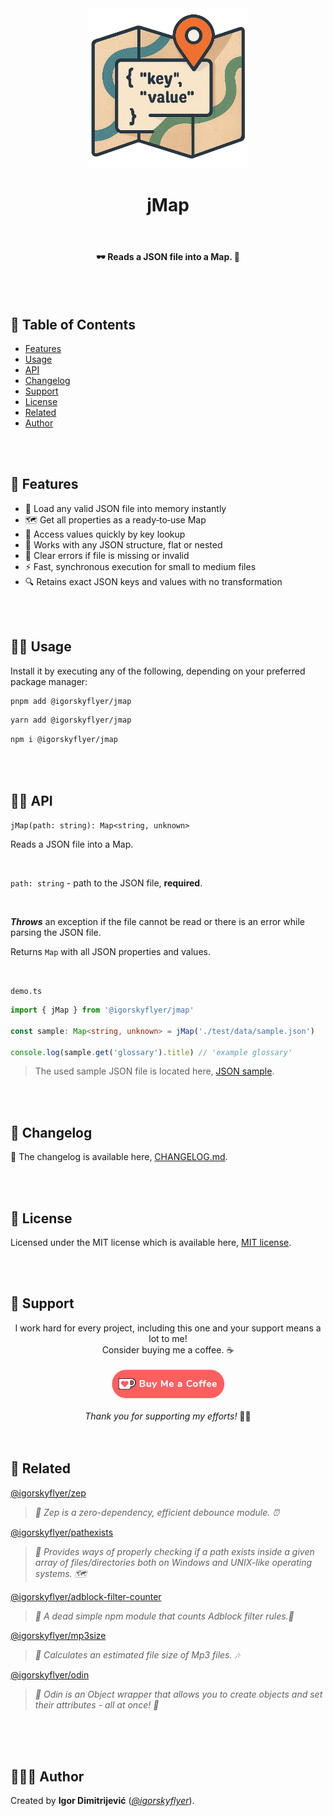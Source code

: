 <div align="center">
  <img src="https://raw.githubusercontent.com/igorskyflyer/npm-jmap/main/media/jmap.png" alt="Icon of jMap" width="256" height="256">
  <h1>jMap</h1>
</div>

<br>

<h4 align="center">🕶️ Reads a JSON file into a Map. 🌻</h4>

<br>
<br>

## 📃 Table of Contents

- [Features](#-features)
- [Usage](#-usage)
- [API](#-api)
- [Changelog](#-changelog)
- [Support](#-support)
- [License](#-license)
- [Related](#-related)
- [Author](#-author)

<br>
<br>

## 🤖 Features

- 📂 Load any valid JSON file into memory instantly
- 🗺️ Get all properties as a ready‑to‑use Map
- 🎯 Access values quickly by key lookup
- 🧩 Works with any JSON structure, flat or nested
- 🚫 Clear errors if file is missing or invalid
- ⚡ Fast, synchronous execution for small to medium files
- 🔍 Retains exact JSON keys and values with no transformation

<br>
<br>

## 🕵🏼 Usage

Install it by executing any of the following, depending on your preferred package manager:

```bash
pnpm add @igorskyflyer/jmap
```

```bash
yarn add @igorskyflyer/jmap
```

```bash
npm i @igorskyflyer/jmap
```

<br>
<br>

## 🤹🏼 API

```jMap(path: string): Map<string, unknown>```

Reads a JSON file into a Map.

<br>

```path: string``` - path to the JSON file, **required**.  

<br>

***Throws*** an exception if the file cannot be read or there is an error while parsing the JSON file.  

 Returns `Map` with all JSON properties and values.

<br>

`demo.ts`

```ts
import { jMap } from '@igorskyflyer/jmap'

const sample: Map<string, unknown> = jMap('./test/data/sample.json')

console.log(sample.get('glossary').title) // 'example glossary'

```

> The used sample JSON file is located here, [JSON sample](https://github.com/igorskyflyer/npm-jmap/blob/main/test/data/sample.json).

<br>
<br>

## 📝 Changelog

📑 The changelog is available here, [CHANGELOG.md](https://github.com/igorskyflyer/npm-jmap/blob/main/CHANGELOG.md).

<br>
<br>

## 🪪 License

Licensed under the MIT license which is available here, [MIT license](https://github.com/igorskyflyer/npm-jmap/blob/main/LICENSE.txt).

<br>
<br>

## 💖 Support

<div align="center">
  I work hard for every project, including this one and your support means a lot to me!
  <br>
  Consider buying me a coffee. ☕
  <br>
  <br>
  <a href="https://ko-fi.com/igorskyflyer" target="_blank"><img src="https://raw.githubusercontent.com/igorskyflyer/igorskyflyer/main/assets/ko-fi.png" alt="Donate to igorskyflyer" width="180" height="46"></a>
  <br>
  <br>
  <em>Thank you for supporting my efforts!</em> 🙏😊
</div>

<br>
<br>

## 🧬 Related

[@igorskyflyer/zep](https://www.npmjs.com/package/@igorskyflyer/zep)

> _🧠 Zep is a zero-dependency, efficient debounce module. ⏰_

[@igorskyflyer/pathexists](https://www.npmjs.com/package/@igorskyflyer/pathexists)

> _🧲 Provides ways of properly checking if a path exists inside a given array of files/directories both on Windows and UNIX-like operating systems. 🗺_

[@igorskyflyer/adblock-filter-counter](https://www.npmjs.com/package/@igorskyflyer/adblock-filter-counter) 

> _🐲 A dead simple npm module that counts Adblock filter rules.🦘_

[@igorskyflyer/mp3size](https://www.npmjs.com/package/@igorskyflyer/mp3size)

> _🧮 Calculates an estimated file size of Mp3 files. 🎶_

[@igorskyflyer/odin](https://www.npmjs.com/package/@igorskyflyer/odin)

> _🔱 Odin is an Object wrapper that allows you to create objects and set their attributes - all at once! 🔺_

<br>
<br>
<br>

## 👨🏻‍💻 Author
Created by **Igor Dimitrijević** ([*@igorskyflyer*](https://github.com/igorskyflyer/)).
